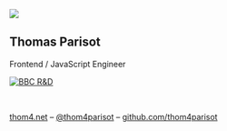 ![](../../img/avatar.jpg)

## Thomas Parisot

Frontend / JavaScript Engineer

[![BBC R&D](../../img/RD-logo_500.png)](http://www.bbc.co.uk/rd)

<br>

[thom4.net](https://thom4.net) –
[@thom4parisot](https://twitter.com/thom4parisot) –
[github.com/thom4parisot](https://github.com/thom4parisot)
